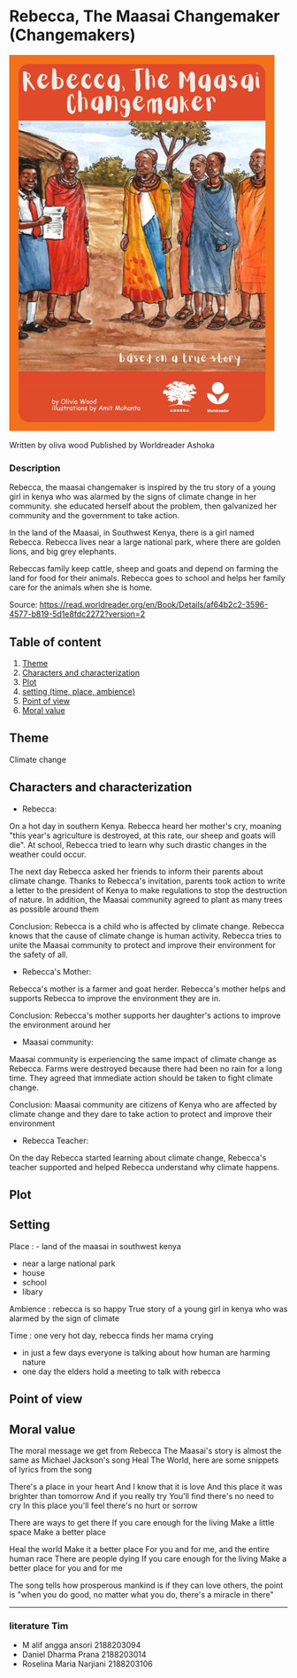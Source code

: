 # Rebecca, The Maasai Changemaker (Changemakers)
![Rebecca, the Maasai](asset/cover.jpg)

Written by oliva wood
Published by Worldreader Ashoka

### Description

Rebecca, the maasai changemaker is inspired by the tru story of a young girl in kenya who was alarmed by the signs of climate change in her community. she educated herself about the problem, then galvanized her community and the government to take action.

In the land of the Maasai, in Southwest Kenya, there is a girl named Rebecca.
Rebecca lives near a large national park, where there are golden lions, and big grey elephants.

Rebeccas family keep cattle, sheep and goats and depend on farming the land for food for their animals.
Rebecca goes to school and helps her family care for the animals when she is home.

Source: https://read.worldreader.org/en/Book/Details/af64b2c2-3596-4577-b819-5d1e8fdc2272?version=2

## Table of content
1. [Theme](#theme)
2. [Characters and characterization](#characters-and-characterization)
3. [Plot](#plot)
4. [setting (time, place, ambience)](#setting)
5. [Point of view](#point-of-view)
6. [Moral value](#moral-value)

## Theme
Climate change 

## Characters and characterization

- Rebecca:

On a hot day in southern Kenya.
Rebecca heard her mother's cry, moaning "this year's agriculture is destroyed, at this rate, our sheep and goats will die". At school, Rebecca tried to learn why such drastic changes in the weather could occur.

The next day Rebecca asked her friends to inform their parents about climate change. Thanks to Rebecca's invitation, parents took action to write a letter to the president of Kenya to make regulations to stop the destruction of nature. In addition, the Maasai community agreed to plant as many trees as possible around them

Conclusion: Rebecca is a child who is affected by climate change. Rebecca knows that the cause of climate change is human activity. Rebecca tries to unite the Maasai community to protect and improve their environment for the safety of all.

- Rebecca's Mother:

Rebecca's mother is a farmer and goat herder.
Rebecca's mother helps and supports Rebecca to improve
the environment they are in.

Conclusion: Rebecca's mother supports her daughter's actions to improve the environment around her

- Maasai community:

Maasai community is experiencing the same impact of climate change as Rebecca.
Farms were destroyed because there had been no rain for a long time. They agreed that immediate action should be taken to fight climate change.

Conclusion: Maasai community are citizens of Kenya who are affected by climate change and they dare to take action to protect and improve their environment

- Rebecca Teacher:

On the day Rebecca started learning about climate change, Rebecca's teacher supported and helped Rebecca understand why climate happens.

## Plot

## Setting
Place : - land of the maasai in southwest kenya
- near a large national park
- house
- school
- libary

Ambience : rebecca is so happy
True story of a young girl in kenya who was alarmed by the sign of climate

Time : one very hot day, rebecca finds her mama crying
- in just a few days everyone is talking about how human are harming nature
- one day the elders hold a meeting to talk with rebecca

## Point of view


## Moral value
The moral message we get from Rebecca The Maasai's story is almost the same as Michael Jackson's song Heal The World, here are some snippets of lyrics from the song

 There's a place in your heart
 And I know that it is love
 And this place it was brighter than tomorrow
 And if you really try
 You'll find there's no need to cry
 In this place you'll feel there's no hurt or sorrow

 There are ways to get there
 If you care enough for the living
 Make a little space
 Make a better place

 Heal the world
 Make it a better place
 For you and for me, and the entire human race
 There are people dying
 If you care enough for the living
 Make a better place for you and for me

 The song tells how prosperous mankind is if they can love others, the point is "when you do good, no matter what you do, there's a miracle in there"

***


### literature Tim

- M alif angga ansori 2188203094 
- Daniel Dharma Prana 2188203014
- Roselina Maria Narjiani 2188203106
